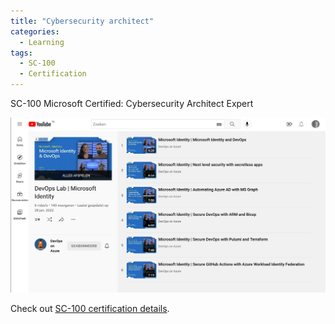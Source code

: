 ```yaml
---
title: "Cybersecurity architect"
categories:
  - Learning
tags:
  - SC-100
  - Certification
---
```


SC-100 Microsoft Certified: Cybersecurity Architect Expert

![Identity videos](../assets/images/20220819-identityvideos.png)


Check out [SC-100 certification details][SC-100-certification-details].

[SC-100-certification-details]: https://docs.microsoft.com/certifications/cybersecurity-architect-expert/?wt.mc_id=pdebruin_content_blog_cnl_csasci